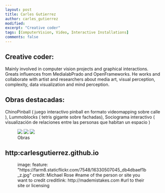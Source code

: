 ```yaml
---
layout: post
title: Carles Gutierrez
author: carles_gutierrez
modified:
excerpt: "Creative coder"
tags: [ComputerVision, Video, Interactive Installations]
comments: false
---
```


## Creative coder: 
Mainly involved in computer vision projects and graphical interactions. Greats influences from MedialabPrado and OpenFrameworks. He works and collaborate with artist and researchers about media art, visual perception, complexity, data visualization and mind perception.

## Obras destacadas: 
ChinoPinball ( juego interactivo pinball en formato videomapping sobre calle ), Lummoblocks ( tetris gigante sobre fachadas), Sociograma interactivo ( visualización de relaciones entre las personas que habitan un espacio )

<figure class="third">
	<img src="https://farm8.staticflickr.com/7548/16330507045_db4dbaef1b_z.jpg">
	<img src="https://farm9.staticflickr.com/8677/15412680174_af9c97a2a2_z.jpg">
	<img src="https://farm8.staticflickr.com/7564/16142865578_1f47f9deba_z.jpg">
	<figcaption>Obras</figcaption>
</figure>

## http:carlesgutierrez.github.io

<figure class="one">
image:
  feature: "https://farm8.staticflickr.com/7548/16330507045_db4dbaef1b_z.jpg"
  credit: Michael Rose #name of the person or site you want to credit
  creditlink: http://mademistakes.com #url to their site or licensing
</figure>

